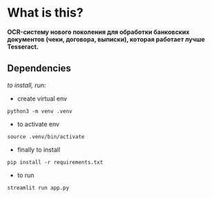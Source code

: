 # What is this?
**OCR-систему нового поколения для обработки банковских документов (чеки, договора, выписки), которая работает лучше Tesseract.**

## Dependencies
*to install, run:*
* create virtual env
```
python3 -m venv .venv
```
* to activate env
```
source .venv/bin/activate
```
* finally to install
```
pip install -r requirements.txt 
```
* to run
```
streamlit run app.py
```